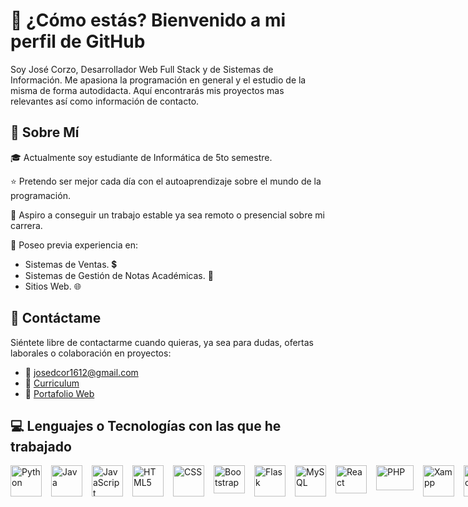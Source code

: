 # :wave: ¿Cómo estás? Bienvenido a mi perfil de GitHub

Soy José Corzo, Desarrollador Web Full Stack y de Sistemas de Información. Me apasiona la programación en general y el estudio de la misma de forma autodidacta. Aquí encontrarás mis proyectos mas relevantes así como información de contacto.

## :bust_in_silhouette: Sobre Mí

:mortar_board: Actualmente soy estudiante de Informática de 5to semestre.

:star: Pretendo ser mejor cada día con el autoaprendizaje sobre el mundo de la programación.

:briefcase: Aspiro a conseguir un trabajo estable ya sea remoto o presencial sobre mi carrera.

:brain: Poseo previa experiencia en:

- Sistemas de Ventas. :heavy_dollar_sign:
- Sistemas de Gestión de Notas Académicas. :book:
- Sitios Web. :globe_with_meridians:

## :iphone: Contáctame

Siéntete libre de contactarme cuando quieras,
ya sea para dudas, ofertas laborales o
colaboración en proyectos:

- :email: josedcor1612@gmail.com
- :page_with_curl: [Curriculum](https://drive.google.com/file/d/1RXXtkB3rroW3pTihB1PD8C1A2GsRA4Bz/view?usp=sharing)
- :briefcase: [Portafolio Web](https://corzodev-portfolio.vercel.app/) 

## :computer: Lenguajes o Tecnologías con las que he trabajado

<div style="display: flex; gap: 15px;">
    <img src="https://upload.wikimedia.org/wikipedia/commons/thumb/c/c3/Python-logo-notext.svg/701px-Python-logo-notext.svg.png" alt="Python" width="50" height="50" title="Python">
    <img src="https://nattia.com/wp-content/uploads/2023/10/java_image-1.png" alt="Java" width="50" height="50" title="Java">
    <img src="https://upload.wikimedia.org/wikipedia/commons/6/6a/JavaScript-logo.png" alt="JavaScript" width="50" height="50" title="JavaScript">
    <img src="https://upload.wikimedia.org/wikipedia/commons/thumb/6/61/HTML5_logo_and_wordmark.svg/800px-HTML5_logo_and_wordmark.svg.png" alt="HTML5" width="50" height="50" title="HTML5">
    <img src="https://upload.wikimedia.org/wikipedia/commons/thumb/d/d5/CSS3_logo_and_wordmark.svg/340px-CSS3_logo_and_wordmark.svg.png" alt="CSS" height="50" title="CSS">
    <img src="https://upload.wikimedia.org/wikipedia/commons/thumb/b/b2/Bootstrap_logo.svg/2560px-Bootstrap_logo.svg.png" alt="Bootstrap" width="50" height="45" title="Bootstrap">
    <img src="https://w7.pngwing.com/pngs/166/342/png-transparent-flask-python-bottle-web-framework-web-application-flask-white-monochrome-shoe.png" alt="Flask" width="50" height="50" title="Flask">
    <img src="https://cursosdedesarrollo.com/wp-content/uploads/2019/08/Mysql-dolphin-square.svg.png" alt="MySQL" width="50" height="50" title="MySQL">
    <img src="https://upload.wikimedia.org/wikipedia/commons/thumb/a/a7/React-icon.svg/1200px-React-icon.svg.png" alt="React" width="50" height="45" title="React">
    <img src="https://upload.wikimedia.org/wikipedia/commons/thumb/2/27/PHP-logo.svg/2560px-PHP-logo.svg.png" alt="PHP" width="60" height="40" title="PHP">
    <img src="https://cdnlogo.com/logos/x/32/xampp.svg" alt="Xampp" width="50" height="50" title="Xampp">
    <img src="https://upload.wikimedia.org/wikipedia/commons/thumb/9/9a/Visual_Studio_Code_1.35_icon.svg/2048px-Visual_Studio_Code_1.35_icon.svg.png" alt="Vscode" width="50" height="50" title="Vscode">
    <img src="https://upload.wikimedia.org/wikipedia/commons/9/98/Apache_NetBeans_Logo.svg" alt="NetBeans" width="50" height="50" title="NetBeans">
</div>
